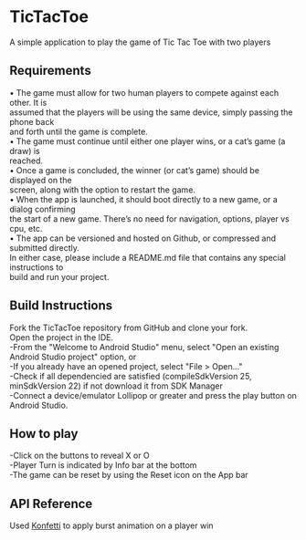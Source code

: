 # TicTacToe
A simple application to play the game of Tic Tac Toe  with two players

## Requirements

• The game must allow for two human players to compete against each other. It is<br>
assumed that the players will be using the same device, simply passing the phone back<br>
and forth until the game is complete.<br>
• The game must continue until either one player wins, or a cat’s game (a draw) is<br>
reached.<br>
• Once a game is concluded, the winner (or cat’s game) should be displayed on the<br>
screen, along with the option to restart the game.<br>
• When the app is launched, it should boot directly to a new game, or a dialog confirming<br>
the start of a new game. There’s no need for navigation, options, player vs cpu, etc.<br>
• The app can be versioned and hosted on Github, or compressed and submitted directly.<br>
In either case, please include a README.md file that contains any special instructions to<br>
build and run your project.<br>

## Build Instructions

Fork the TicTacToe repository from GitHub and clone your fork.<br>
Open the project in the IDE.<br>
-From the "Welcome to Android Studio" menu, select "Open an existing Android Studio project" option, or<br>
-If you already have an opened project, select "File > Open..."<br>
-Check if all dependencied are satisfied (compileSdkVersion 25, minSdkVersion 22) if not download it from SDK Manager<br>
-Connect a device/emulator Lollipop or greater and press the play button on Android Studio.<br>


## How to play
-Click on the buttons to reveal X or O<br>
-Player Turn is indicated by Info bar at the bottom<br>
-The game can be reset by using the Reset icon on the App bar<br>

## API Reference
Used <a href="https://github.com/DanielMartinus/Konfetti#konfetti-">Konfetti</a> to apply burst animation on a player win



